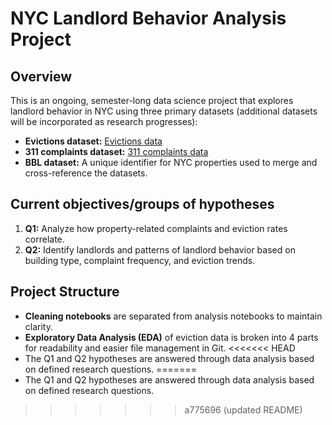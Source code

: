 # NYC Landlord Behavior Analysis Project

## Overview
This is an ongoing, semester-long data science project that explores landlord behavior in NYC using three primary datasets (additional datasets will be incorporated as research progresses):

- **Evictions dataset:** [Evictions data](https://data.cityofnewyork.us/City-Government/Evictions/6z8x-wfk4/data)
- **311 complaints dataset:** [311 complaints data](https://data.cityofnewyork.us/Social-Services/311-Service-Requests-from-2010-to-Present/erm2-nwe9/about_data)
- **BBL dataset:** A unique identifier for NYC properties used to merge and cross-reference the datasets.

## Current objectives/groups of hypotheses
1. **Q1:** Analyze how property-related complaints and eviction rates correlate.
2. **Q2:** Identify landlords and patterns of landlord behavior based on building type, complaint frequency, and eviction trends.

## Project Structure
- **Cleaning notebooks** are separated from analysis notebooks to maintain clarity.
- **Exploratory Data Analysis (EDA)** of eviction data is broken into 4 parts for readability and easier file management in Git.
<<<<<<< HEAD
- The Q1 and Q2 hypotheses are answered through data analysis based on defined research questions.
=======
- The Q1 and Q2 hypotheses are answered through data analysis based on defined research questions.
>>>>>>> a775696 (updated README)
